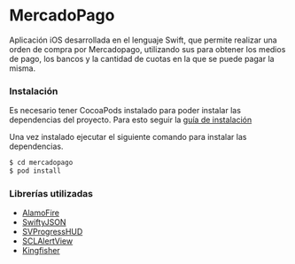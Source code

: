 # MercadoPago

Aplicación iOS desarrollada en el lenguaje Swift,  que permite realizar una orden de compra por Mercadopago, utilizando sus para obtener los medios de pago, los bancos y la cantidad de cuotas en la que se puede pagar la misma.

### Instalación

Es necesario tener CocoaPods instalado para poder instalar las dependencias del proyecto. Para esto seguir la [guía de instalación](https://guides.cocoapods.org/using/getting-started.html)

Una vez instalado ejecutar el siguiente comando para instalar las dependencias.

```sh
$ cd mercadopago
$ pod install
```



### Librerías utilizadas

* [AlamoFire](https://github.com/Alamofire/Alamofire)
* [SwiftyJSON](https://github.com/SwiftyJSON/SwiftyJSON)
* [SVProgressHUD](https://github.com/SVProgressHUD/SVProgressHUD)
* [SCLAlertView](https://github.com/vikmeup/SCLAlertView-Swift)
* [Kingfisher](https://github.com/onevcat/Kingfisher)